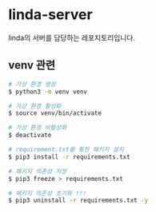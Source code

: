 # linda-server

linda의 서버를 담당하는 레포지토리입니다.

## venv 관련

```bash
# 가상 환경 생성
$ python3 -m venv venv
```

```bash
# 가상 환경 활성화
$ source venv/bin/activate
```

```bash
# 가상 환경 비활성화
$ deactivate
```

```bash
# requirement.txt를 통한 패키지 설치
$ pip3 install -r requirements.txt
```

```bash
# 패키지 의존성 저장
$ pip3 freeze > requirements.txt
```

```bash
# 패키지 의존성 초기화 !!!
$ pip3 uninstall -r requirements.txt -y
```